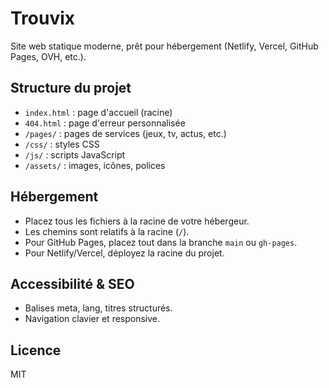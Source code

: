 # Trouvix

Site web statique moderne, prêt pour hébergement (Netlify, Vercel, GitHub Pages, OVH, etc.).

## Structure du projet

- `index.html` : page d'accueil (racine)
- `404.html` : page d'erreur personnalisée
- `/pages/` : pages de services (jeux, tv, actus, etc.)
- `/css/` : styles CSS
- `/js/` : scripts JavaScript
- `/assets/` : images, icônes, polices

## Hébergement
- Placez tous les fichiers à la racine de votre hébergeur.
- Les chemins sont relatifs à la racine (`/`).
- Pour GitHub Pages, placez tout dans la branche `main` ou `gh-pages`.
- Pour Netlify/Vercel, déployez la racine du projet.

## Accessibilité & SEO
- Balises meta, lang, titres structurés.
- Navigation clavier et responsive.

## Licence
MIT